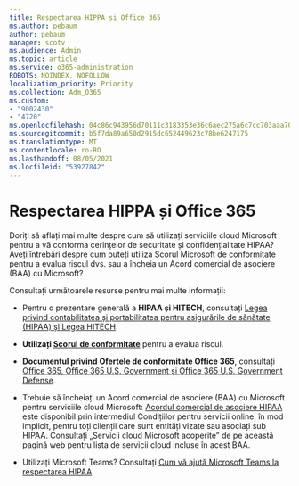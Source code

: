 ```yaml
---
title: Respectarea HIPPA și Office 365
ms.author: pebaum
author: pebaum
manager: scotv
ms.audience: Admin
ms.topic: article
ms.service: o365-administration
ROBOTS: NOINDEX, NOFOLLOW
localization_priority: Priority
ms.collection: Adm_O365
ms.custom:
- "9002430"
- "4720"
ms.openlocfilehash: 04c86c943956d70111c3183353e36c6aec275a6c7cc703aaa704de7b16298945
ms.sourcegitcommit: b5f7da89a650d2915dc652449623c78be6247175
ms.translationtype: MT
ms.contentlocale: ro-RO
ms.lasthandoff: 08/05/2021
ms.locfileid: "53927842"
---
```

# <a name="hippa-compliance-and-office-365"></a>Respectarea HIPPA și Office 365

Doriți să aflați mai multe despre cum să utilizați serviciile cloud Microsoft pentru a vă conforma cerințelor de securitate și confidențialitate HIPAA?  Aveți întrebări despre cum puteți utiliza Scorul Microsoft de conformitate pentru a evalua riscul dvs. sau a încheia un Acord comercial de asociere (BAA) cu Microsoft?  

Consultați următoarele resurse pentru mai multe informații:

- Pentru o prezentare generală a **HIPAA și HITECH**, consultați [Legea privind contabilitatea și portabilitatea pentru asigurările de sănătate (HIPAA) și Legea HITECH](https://docs.microsoft.com/microsoft-365/compliance/offering-hipaa-hitech?view=o365-worldwide).

- **Utilizați [Scorul de conformitate](https://docs.microsoft.com/microsoft-365/compliance/offering-hipaa-hitech?view=o365-worldwide#use-microsoft-compliance-score-to-assess-your-risk)** pentru a evalua riscul.

- **Documentul privind Ofertele de conformitate Office 365**, consultați [Office 365, Office 365 U.S. Government și Office 365 U.S. Government Defense](https://go.microsoft.com/fwlink/p/?LinkID=2077751).

- Trebuie să încheiați un Acord comercial de asociere (BAA) cu Microsoft pentru serviciile cloud Microsoft: [Acordul comercial de asociere HIPAA](https://aka.ms/BAA) este disponibil prin intermediul Condițiilor pentru servicii online, în mod implicit, pentru toți clienții care sunt entități vizate sau asociați sub HIPAA. Consultați „Servicii cloud Microsoft acoperite” de pe această pagină web pentru lista de servicii cloud incluse în acest BAA.

- Utilizați Microsoft Teams? Consultați [Cum vă ajută Microsoft Teams la respectarea HIPAA](https://www.microsoft.com/microsoft-365/blog/2019/04/30/white-paper-microsoft-teams-healthcare-providers-hipaa-compliance/).
